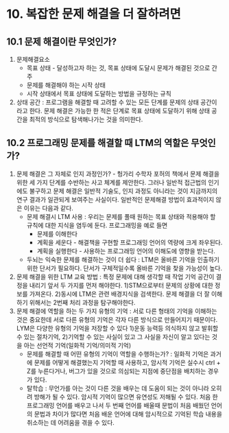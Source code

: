 # 10. 복잡한 문제 해결을 더 잘하려면
## 10.1 문제 해결이란 무엇인가?
1. 문제해결요소
    * 목표 상태 - 달성하고자 하는 것, 목표 상태에 도달시 문제가 해결된 것으로 간주
    * 문제를 해결해야 하는 시작 상태
    * 시작 상태에서 목표 상태에 도달하는 방법을 규정하는 규칙
2. 상태 공간 : 프로그램을 해결할 때 고려할 수 있는 모든 단계를 문제의 상태 공간이라고 한다. 문제 해결은 가능한 한 적은 단계로 목표 상태에 도달하기 위해 상태 공간을 최적의 방식으로 탐색해나가는 것을 의미한다.

## 10.2 프로그래밍 문제를 해결할 때 LTM의 역할은 무엇인가?
1. 문제 해결은 그 자체로 인지 과정인가? - 헝가리 수학자 포허의 책에서 문제 해결을 위한 세 가지 단계를 수반하는 사고 체계를 제안한다. 그러나 일반적 접근법의 인기에도 불구하고 문제 해결은 일반적 기술도, 인지 과정도 아니라는 것이 지금까지의 연구 결과가 일관되게 보여주는 사실이다. 일반적인 문제해결 방법이 효과적이지 않은 이유는 다음과 같다.
    * 문제 해결시 LTM 사용 : 우리는 문제를 풀때 원하는 목표 상태와 적용해야 할 규칙에 대한 지식을 염두에 둔다. 프로그래밍을 예로 들면
        * 문제를 이해한다
        * 계획을 세운다 - 해결책을 구현할 프로그래밍 언어의 역량에 크게 좌우된다.
        * 계획을 실행한다 - 사용하는 프로그래밍 언어의 이해도에 영향을 받는다.
    * 두뇌는 익숙한 문제를 해결하는 것이 더 쉽다 : LTM은 올바른 기억을 인출하기 위한 단서가 필요하다. 단서가 구체적일수록 올바른 기억을 찾을 가능성이 높다.
2. 문제 해결을 위한 LTM 교육 방법 : 특정 문제에 대해 생각할 때 작업 기억 공간이 결정을 내리기 앞서 두 가지를 먼저 해야한다. 1)STM으로부터 문제의 상황에 대한 정보를 가져온다. 2)동시에 LTM은 관련 배경지식을 검색한다. 문제 해결을 더 잘 이해하기 위해서는 2번째 처리 과정을 탐구해야한다.
3. 문제 해결에 역할을 하는 두 가지 유형의 기억 : 서로 다른 형태의 기억을 이해하는 것은 중요한데 서로 다른 유형의 기억은 각자 다른 방식으로 만들어지기 때문이다. LYM은 다양한 유형의 기억을 저장할 수 있다 1)운동 능력등 의식하지 않고 발휘할 수 있는 절차기억, 2)기억할 수 있는 사실이 있고 그 사실을 자신이 알고 있다는 것을 아는 선언적 기억(일화적 기억/의미적 기억)
   * 문제를 해결할 때 어떤 유형의 기억이 역할을 수행하는가? : 일화적 기억은 과거에 문제를 어떻게 해결했는지 기억할 때 사용하고, 암시적 기억은 실수시 ctrl + Z를 누른다거나, 버그가 있을 것으로 의심되는 지점에 중단점을 배치하는 경우가 있다.
   * 탈학습 : 무언가를 아는 것이 다른 것을 배우는 데 도움이 되는 것이 아니라 오히려 방해가 될 수 있다. 암시적 기억이 많으면 유연성도 저해될 수 있다. 처음 한 프로그래밍 언어를 배우고 나서 두 번째 언어를 배울때 문법이 처음 배웠던 언어의 문법과 차이가 많다면 처음 배운 언어에 대해 암시적으로 기억된 학습 내용을 취소하는 데 어려움을 겪을 수 있다.


